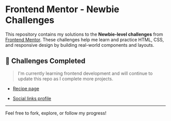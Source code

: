 # Frontend Mentor - Newbie Challenges

This repository contains my solutions to the **Newbie-level challenges** from [Frontend Mentor](https://www.frontendmentor.io/). These challenges help me learn and practice HTML, CSS, and responsive design by building real-world components and layouts.

## 🚀 Challenges Completed

> I'm currently learning frontend development and will continue to update this repo as I complete more projects.

- [Recipe page](https://github.com/moutafatin/frontendmentor-newbie-challenges/tree/main/recipe-page)

- [Social links profile](https://moutafatin.github.io/frontendmentor-newbie-challenges/social-links-profile/)

---

Feel free to fork, explore, or follow my progress!
